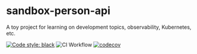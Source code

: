 # sandbox-person-api

A toy project for learning on development topics, observability, Kubernetes, etc.

[![Code style: black](https://img.shields.io/badge/code%20style-black-000000.svg)](https://github.com/psf/black) ![CI Workflow](https://github.com/dgmorales/sandbox-person-api/actions/workflows/ci.yml/badge.svg) [![codecov](https://codecov.io/gh/dgmorales/sandbox-person-api/branch/main/graph/badge.svg?token=6EI1EUHVFR)](https://codecov.io/gh/dgmorales/sandbox-person-api)
